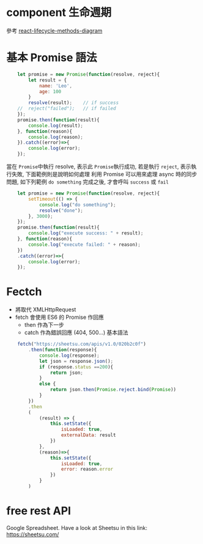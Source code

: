 # component 生命週期
參考 [react-lifecycle-methods-diagram](0http://projects.wojtekmaj.pl/react-lifecycle-methods-diagram/)
# 基本 Promise 語法
```js
    let promise = new Promise(function(resolve, reject){
        let result = {
            name: 'Leo',
            age: 100
        }
        resolve(result);    // if success
    //  reject("failed");   // if failed
    });
    promise.then(function(result){
        console.log(result);
    }, function(reason){
        console.log(reason);
    }).catch((error)=>{
        console.log(error);
    });
```
當在 `Promise`中執行 resolve, 表示此 `Promise`執行成功, 若是執行 `reject`, 表示執行失敗, 下面範例則是說明如何處理
利用 Promise 可以用來處理 async 時的同步問題, 如下列範例 `do something` 完成之後, 才會呼叫 `success` 或 `fail`
```js
    let promise = new Promise(function(resolve, reject){
        setTimeout(() => {
            console.log("do something");
            resolve("done");
        }, 3000);
    });
    promise.then(function(result){
        console.log("execute success: " + result);
    }, function(reason){
        console.log("execute failed: " + reason);
    })
    .catch((error)=>{
        console.log(error);
    });

```
# Fectch
- 將取代 XMLHttpRequest 
- fetch 會使用 ES6 的 Promise 作回應
    - then 作為下一步
    - catch 作為錯誤回應 (404, 500…)
基本語法
```js
    fetch("https://sheetsu.com/apis/v1.0/020b2c0f")
        .then(function(response){
            console.log(response);
            let json = response.json();
            if (response.status ==200){
                return json;
            }
            else {
                return json.then(Promise.reject.bind(Promise))  
            }
        })
        .then
        (
            (result) => {
                this.setState({
                    isLoaded: true,
                    externalData: result
                })
            },
            (reason)=>{
                this.setState({
                    isLoaded: true,
                    error: reason.error
                })
            }
        )
```

# free rest API
Google Spreadsheet.
Have a look at Sheetsu in this link:  https://sheetsu.com/
